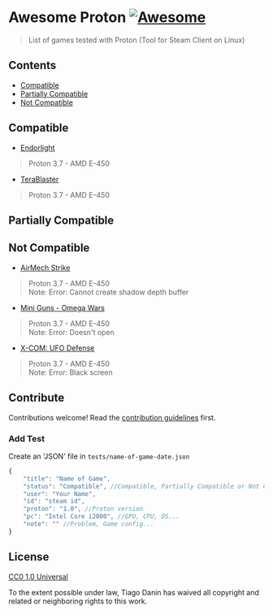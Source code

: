 # Awesome Proton [![Awesome](https://cdn.rawgit.com/sindresorhus/awesome/d7305f38d29fed78fa85652e3a63e154dd8e8829/media/badge.svg)](https://github.com/sindresorhus/awesome)

> List of games tested with Proton (Tool for Steam Client on Linux)

## Contents

- [Compatible](#compatible)
- [Partially Compatible](#partially-compatible)
- [Not Compatible](#not-compatible)

## Compatible
- [Endorlight](https://store.steampowered.com/app/428430)
> Proton 3.7 - AMD E-450</br> 
- [TeraBlaster](https://store.steampowered.com/app/384150)
> Proton 3.7 - AMD E-450</br> 

## Partially Compatible

## Not Compatible
- [AirMech Strike](https://store.steampowered.com/app/206500)
> Proton 3.7 - AMD E-450</br> Note: Error: Cannot create shadow depth buffer</br>
- [Mini Guns - Omega Wars](https://store.steampowered.com/app/649900)
> Proton 3.7 - AMD E-450</br> Note: Error: Doesn&#39;t open</br>
- [X-COM: UFO Defense](https://store.steampowered.com/app/7760)
> Proton 3.7 - AMD E-450</br> Note: Error: Black screen</br>

## Contribute

Contributions welcome! Read the [contribution guidelines](contributing.md) first.

### Add Test

Create an 'JSON' file in `tests/name-of-game-date.json`

```javascript
{
	"title": "Name of Game",
	"status": "Compatible", //Compatible, Partially Compatible or Not Compatible
	"user": "Your Name",
	"id": "steam id",
	"proton": "1.0", //Proton version
	"pc": "Intel Core i2000", //GPU, CPU, OS...
	"note": "" //Problem, Game config...
}
```

## License

[CC0 1.0 Universal](LICENSE)

To the extent possible under law, Tiago Danin has waived all copyright and
related or neighboring rights to this work.
